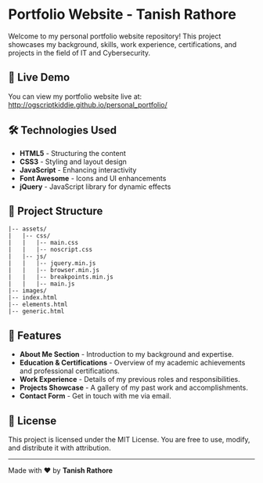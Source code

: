 # Portfolio Website - Tanish Rathore

Welcome to my personal portfolio website repository! This project showcases my background, skills, work experience, certifications, and projects in the field of IT and Cybersecurity.

## 📌 Live Demo
You can view my portfolio website live at: http://ogscriptkiddie.github.io/personal_portfolio/

## 🛠️ Technologies Used
- **HTML5** - Structuring the content
- **CSS3** - Styling and layout design
- **JavaScript** - Enhancing interactivity
- **Font Awesome** - Icons and UI enhancements
- **jQuery** - JavaScript library for dynamic effects

## 📂 Project Structure
```
|-- assets/
|   |-- css/
|   |   |-- main.css
|   |   |-- noscript.css
|   |-- js/
|   |   |-- jquery.min.js
|   |   |-- browser.min.js
|   |   |-- breakpoints.min.js
|   |   |-- main.js
|-- images/
|-- index.html
|-- elements.html
|-- generic.html
```

## 📖 Features
- **About Me Section** - Introduction to my background and expertise.
- **Education & Certifications** - Overview of my academic achievements and professional certifications.
- **Work Experience** - Details of my previous roles and responsibilities.
- **Projects Showcase** - A gallery of my past work and accomplishments.
- **Contact Form** - Get in touch with me via email.


## 📜 License
This project is licensed under the MIT License. You are free to use, modify, and distribute it with attribution.

---
Made with ❤️ by **Tanish Rathore**
